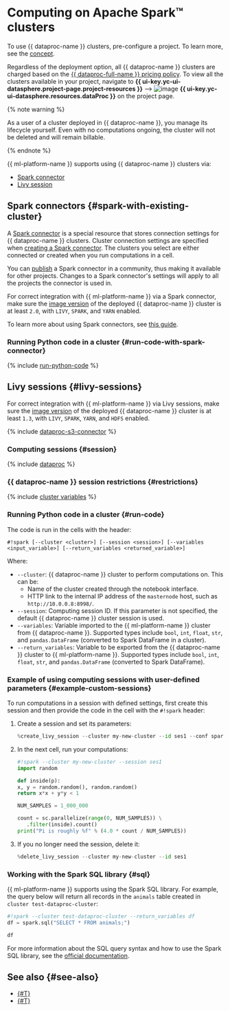 # Computing on Apache Spark™ clusters

To use {{ dataproc-name }} clusters, pre-configure a project. To learn more, see the [concept](data-proc.md#settings).

Regardless of the deployment option, all {{ dataproc-name }} clusters are charged based on the [{{ dataproc-full-name }} pricing policy](../../data-proc/pricing.md). To view all the clusters available in your project, navigate to **{{ ui-key.yc-ui-datasphere.project-page.project-resources }}** ⟶ ![image](../../_assets/data-proc/data-proc.svg) **{{ ui-key.yc-ui-datasphere.resources.dataProc }}** on the project page.

{% note warning %}

As a user of a cluster deployed in {{ dataproc-name }}, you manage its lifecycle yourself. Even with no computations ongoing, the cluster will not be deleted and will remain billable.

{% endnote %}

{{ ml-platform-name }} supports using {{ dataproc-name }} clusters via:

* [Spark connector](#spark-with-existing-cluster)
* [Livy session](#livy-sessions)

## Spark connectors {#spark-with-existing-cluster}

A [Spark connector](spark-connector.md) is a special resource that stores connection settings for {{ dataproc-name }} clusters. Cluster connection settings are specified when [creating a Spark connector](../operations/data/spark-connectors.md#create). The clusters you select are either connected or created when you run computations in a cell.

You can [publish](../operations/data/spark-connectors.md#create) a Spark connector in a community, thus making it available for other projects. Changes to a Spark connector's settings will apply to all the projects the connector is used in.

For correct integration with {{ ml-platform-name }} via a Spark connector, make sure the [image version](../../data-proc/concepts/environment.md) of the deployed {{ dataproc-name }} cluster is at least `2.0`, with `LIVY`, `SPARK`, and `YARN` enabled.

To learn more about using Spark connectors, see [this guide](../operations/data/spark-connectors.md).

### Running Python code in a cluster {#run-code-with-spark-connector}

{% include [run-python-code](../../_includes/datasphere/run-code-with-spark-connector.md) %}

## Livy sessions {#livy-sessions}

For correct integration with {{ ml-platform-name }} via Livy sessions, make sure the [image version](../../data-proc/concepts/environment.md) of the deployed {{ dataproc-name }} cluster is at least `1.3`, with `LIVY`, `SPARK`, `YARN`, and `HDFS` enabled.

{% include [dataproc-s3-connector](../../_includes/datasphere/dataproc-s3-connector.md) %}

### Computing sessions {#session}

{% include [dataproc](../../_includes/datasphere/dataproc-sessions.md) %}

### {{ dataproc-name }} session restrictions {#restrictions}

{% include [cluster variables](../../_includes/datasphere/dataproc-session-vars.md) %}

### Running Python code in a cluster {#run-code}

The code is run in the cells with the header:

```
#!spark [--cluster <cluster>] [--session <session>] [--variables <input_variable>] [--return_variables <returned_variable>]
```

Where:

* `--cluster`: {{ dataproc-name }} cluster to perform computations on. This can be:
   * Name of the cluster created through the notebook interface.
   * HTTP link to the internal IP address of the `masternode` host, such as `http://10.0.0.8:8998/`.
* `--session`: Computing session ID. If this parameter is not specified, the default {{ dataproc-name }} cluster session is used.
* `--variables`: Variable imported to the {{ ml-platform-name }} cluster from {{ dataproc-name }}. Supported types include `bool`, `int`, `float`, `str`, and `pandas.DataFrame` (converted to Spark DataFrame in a cluster).
* `--return_variables`: Variable to be exported from the {{ dataproc-name }} cluster to {{ ml-platform-name }}. Supported types include `bool`, `int`, `float`, `str`, and `pandas.DataFrame` (converted to Spark DataFrame).

### Example of using computing sessions with user-defined parameters {#example-custom-sessions}

To run computations in a session with defined settings, first create this session and then provide the code in the cell with the `#!spark` header:

1. Create a session and set its parameters:

   ```python
   %create_livy_session --cluster my-new-cluster --id ses1 --conf spark.cores.max=4 --conf spark.executor.memory=4g
   ```

1. In the next cell, run your computations:

   ```python
   #!spark --cluster my-new-cluster --session ses1
   import random

   def inside(p):
   x, y = random.random(), random.random()
   return x*x + y*y < 1

   NUM_SAMPLES = 1_000_000

   count = sc.parallelize(range(0, NUM_SAMPLES)) \
      .filter(inside).count()
   print("Pi is roughly %f" % (4.0 * count / NUM_SAMPLES))
   ```

1. If you no longer need the session, delete it:

   ```python
   %delete_livy_session --cluster my-new-cluster --id ses1
   ```

### Working with the Spark SQL library {#sql}

{{ ml-platform-name }} supports using the Spark SQL library. For example, the query below will return all records in the `animals` table created in `cluster test-dataproc-cluster`:

```python
#!spark --cluster test-dataproc-cluster --return_variables df
df = spark.sql("SELECT * FROM animals;")
```

```python
df
```

For more information about the SQL query syntax and how to use the Spark SQL library, see the [official documentation](https://spark.apache.org/docs/latest/sql-ref-syntax-qry-select.html).

## See also {#see-also}

* [{#T}](../tutorials/data-proc-integration.md)
* [{#T}](spark-connector.md)

